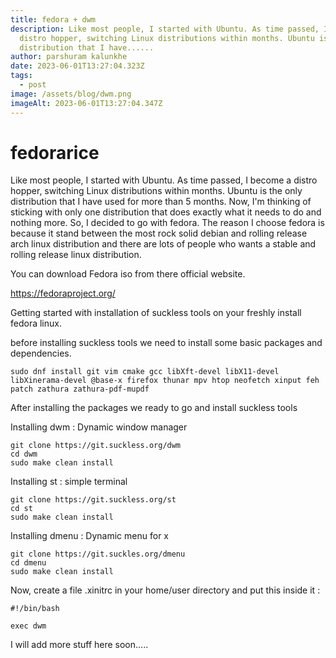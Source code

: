 ```yaml
---
title: fedora + dwm
description: Like most people, I started with Ubuntu. As time passed, I become a
  distro hopper, switching Linux distributions within months. Ubuntu is the only
  distribution that I have......
author: parshuram kalunkhe
date: 2023-06-01T13:27:04.323Z
tags:
  - post
image: /assets/blog/dwm.png
imageAlt: 2023-06-01T13:27:04.347Z
---
```

# fedorarice

Like most people, I started with Ubuntu. As time passed, I become a distro hopper, switching Linux distributions within months. Ubuntu is the only distribution that I have used for more than 5 months. Now, I'm thinking of sticking with only one distribution that does exactly what it needs to do and nothing more. So, I decided to go with fedora. The reason I choose fedora is because it stand between the most rock solid debian and rolling release arch linux distribution and there are lots of people who wants a stable and rolling release linux distribution. 

You can download Fedora iso from there official website.

https://fedoraproject.org/

Getting started with installation of suckless tools on your freshly install fedora linux.

before installing suckless tools we need to install some basic packages and dependencies. 

```
sudo dnf install git vim cmake gcc libXft-devel libX11-devel libXinerama-devel @base-x firefox thunar mpv htop neofetch xinput feh patch zathura zathura-pdf-mupdf
```

After installing the packages we ready to go and install suckless tools

Installing dwm : Dynamic window manager

```
git clone https://git.suckless.org/dwm
cd dwm 
sudo make clean install
```

Installing st : simple terminal 

```
git clone https://git.suckless.org/st
cd st
sudo make clean install
```

Installing dmenu : Dynamic menu for x

```
git clone https://git.suckles.org/dmenu
cd dmenu
sudo make clean install
```

Now, create a file .xinitrc in your home/user directory and put this inside it :

```
#!/bin/bash

exec dwm 
```

I will add more stuff here soon.....